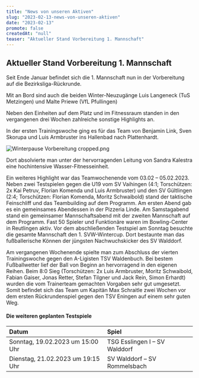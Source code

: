 ```yaml
---
title: "News von unseren Aktiven"
slug: "2023-02-13-news-von-unseren-aktiven"
date: "2023-02-13"
promote: false
createdAt: "null"
teaser: "Aktueller Stand Vorbereitung 1. Mannschaft"
---
```

## Aktueller Stand Vorbereitung 1. Mannschaft

Seit Ende Januar befindet sich die 1. Mannschaft nun in der Vorbereitung auf die Bezirksliga-Rückrunde.

Mit an Bord sind auch die beiden Winter-Neuzugänge Luis Langeneck (TuS Metzingen) und Malte Priewe (VfL Pfullingen)

Neben den Einheiten auf dem Platz und im Fitnessraum standen in den vergangenen drei Wochen zahlreiche sonstige Highlights an.

In der ersten Trainingswoche ging es für das Team von Benjamin Link, Sven Skorupa und Luis Armbruster ins Hallenbad nach Plattenhardt.

![Winterpause Vorbereitung cropped.png](/uploads/Winterpause_Vorbereitung_cropped_755b40e044.png)

Dort absolvierte man unter der hervorragenden Leitung von Sandra Kalestra eine hochintensive Wasser-Fitnesseinheit.

Ein weiteres Highlight war das Teamwochenende vom 03.02 – 05.02.2023. Neben zwei Testspielen gegen die U19 vom SV Vaihingen (4:1; Torschützen: 2x Kai Petruv, Florian Komenda und Luis Armbruster) und den SV Gültlingen (2:4; Torschützen: Florian Komenda, Moritz Schwaibold) stand der taktische Feinschliff und das Teambuilding auf dem Programm. Am ersten Abend gab es ein gemeinsames Abendessen in der Pizzeria Linde. Am Samstagabend stand ein gemeinsamer Mannschaftsabend mit der zweiten Mannschaft auf dem Programm. Fast 50 Spieler und Funktionäre waren im Bowling-Center in Reutlingen aktiv. Vor dem abschließenden Testspiel am Sonntag besuchte die gesamte Mannschaft den 1. SVW-Wintercup. Dort bestaunte man das fußballerische Können der jüngsten Nachwuchskicker des SV Walddorf.

Am vergangenen Wochenende spielte man zum Abschluss der vierten Trainingswoche gegen den A-Ligisten TSV Waldenbuch. Bei bestem Fußballwetter lief der Ball von Beginn an hervorragend in den eigenen Reihen. Beim 8:0 Sieg (Torschützen: 2x Luis Armbruster, Moritz Schwaibold, Fabian Gaiser, Jonas Retter, Stefan Tilgner und Jack Rein, Simon Erhardt) wurden die vom Trainerteam gemachten Vorgaben sehr gut umgesetzt. Somit befindet sich das Team um Kapitän Max Schraitle zwei Wochen vor dem ersten Rückrundenspiel gegen den TSV Eningen auf einem sehr guten Weg.

#### Die weiteren geplanten Testspiele

| Datum | Spiel |
| :--- | :--- |
| Sonntag, 19.02.2023 um 15:00 Uhr | TSG Esslingen I – SV Walddorf |
| Dienstag, 21.02.2023 um 19:15 Uhr | SV Walddorf – SV Rommelsbach |
